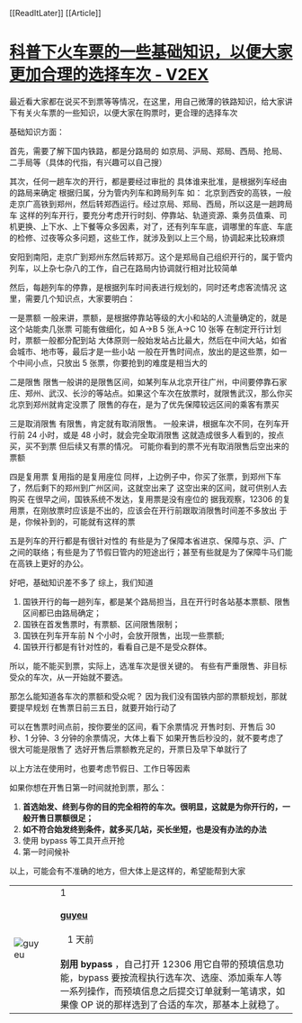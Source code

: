 [[ReadItLater]] [[Article]]

# [科普下火车票的一些基础知识，以便大家更加合理的选择车次 - V2EX](https://www.v2ex.com/t/1107116)

最近看大家都在说买不到票等等情况，在这里，用自己微薄的铁路知识，给大家讲下有关火车票的一些知识，以便大家在购票时，更合理的选择车次

基础知识方面：

首先，需要了解下国内铁路，都是分路局的 如京局、沪局、郑局、西局、抢局、二手局等（具体的代指，有兴趣可以自己搜）

其次，任何一趟车次的开行，都是要经过审批的 具体谁来批准，是根据列车经由的路局来确定 根据归属，分为管内列车和跨局列车 如： 北京到西安的高铁，一般走京广高铁到郑州，然后转郑西运行。经过京局、郑局、西局，所以这是一趟跨局车 这样的列车开行，要充分考虑开行时刻、停靠站、轨道资源、乘务员值乘、司机更换、上下水、上下餐等众多因素，对了，还有列车车底，调哪里的车底、车底的检修、过夜等众多问题，这些工作，就涉及到以上三个局，协调起来比较麻烦

安阳到南阳，走京广到郑州东然后转郑万。这个是郑局自己组织开行的，属于管内列车，以上杂七杂八的工作，自己在路局内协调就行相对比较简单

然后，每趟列车的停靠，是根据列车时间表进行规划的，同时还考虑客流情况 这里，需要几个知识点，大家要明白：

一是票额 一般来讲，票额，是根据停靠站等级的大小和站的人流量确定的，就是这个站能卖几张票 可能有做细化，如 A->B 5 张,A->C 10 张等 在制定开行计划时，票额一般都分配到站 大体原则一般始发站占比最大，然后在中间大站，如省会城市、地市等，最后才是一些小站 一般在开售时间点，放出的是这些票，如一个中间小点，只放出 5 张票，你要抢到的难度是相当大的

二是限售 限售一般讲的是限售区间，如某列车从北京开往广州，中间要停靠石家庄、郑州、武汉、长沙的等站点。如果这个车次在放票时，就限售武汉，那么你买北京到郑州就肯定没票了 限售的存在，是为了优先保障较远区间的乘客有票买

三是取消限售 有限售，肯定就有取消限售。 一般来讲，根据车次不同，在列车开行前 24 小时，或是 48 小时，就会完全取消限售 这就造成很多人看到的，按点买，买不到票 但后续又有票的情况。 可能你看到的票不光有取消限售后空出来的票额

四是复用票 复用指的是复用座位 同样，上边例子中，你买了张票，到郑州下车了，然后剩下的郑州到广州区间，这就空出来了 这空出来的区间，就可供别人去购买 在很早之间，国铁系统不发达，复用票是没有座位的 据我观察，12306 的复用票，在刚放票时应该是不出的，应该会在开行前跟取消限售时间差不多放出 于是，你候补到的，可能就有这样的票

五是列车的开行都是有很针对性的 有些是为了保障本省进京、保障与京、沪、广之间的联络；有些是为了节假日管内的短途出行；甚至有些就是为了保障牛马们能在高铁上更好的办公。

好吧，基础知识差不多了 综上，我们知道

1.  国铁开行的每一趟列车，都是某个路局担当，且在开行时各站基本票额、限售区间都已由路局确定；
2.  国铁在首发售票时，有票额、区间限售限制；
3.  国铁在列车开车前 N 个小时，会放开限售，出现一些票额;
4.  国铁开行都是有针对性的，看看自己是不是受众群体。

所以，能不能买到票，实际上，选准车次是很关键的。 有些有严重限售、非目标受众的车次，从一开始就不要选。

那怎么能知道各车次的票额和受众呢？ 因为我们没有国铁内部的票额规划，那就要提早规划 在售票日前三五日，就要开始行动了

可以在售票时间点前，按你要坐的区间，看下余票情况 开售时刻、开售后 30 秒、1 分钟、3 分钟的余票情况，大体上看下 如果开售后秒没的，就不要考虑了 很大可能是限售了 选好开售后票额教充足的，开票日及早下单就行了

以上方法在使用时，也要考虑节假日、工作日等因素

如果你想在开售日第一时间就抢到票，那么：

1.  **首选始发、终到与你的目的完全相符的车次。很明显，这就是为你开行的，一般开售日票额很足；**
2.  **如不符合始发终到条件，就多买几站，买长坐短，也是没有办法的办法**
3.  使用 bypass 等工具开点开抢
4.  第一时间候补

以上，可能会有不准确的地方，但大体上是这样的，希望能帮到大家



|                                                                                |     |                                                                                                                                                                                  |
| ------------------------------------------------------------------------------ | --- | -------------------------------------------------------------------------------------------------------------------------------------------------------------------------------- |
| ![guyeu](https://cdn.v2ex.com/avatar/2182/21ac/274780_normal.png?m=1730705116) |     | 1<br><br>**[guyeu](/member/guyeu)**  <br><br>   1 天前<br><br>**别用 bypass** ，自己打开 12306 用它自带的预填信息功能，bypass 要按流程执行选车次、选座、添加乘车人等一系列操作，而预填信息之后提交订单就剩一笔请求，如果像 OP 说的那样选到了合适的车次，那基本上就稳了。 |
